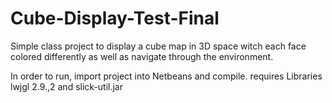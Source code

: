 # Cube-Display-Test-Final
Simple class project to display a cube map in 3D space witch each face colored differently as well as navigate through the environment.

In order to run, import project into Netbeans and compile. requires Libraries lwjgl 2.9.,2 and slick-util.jar
